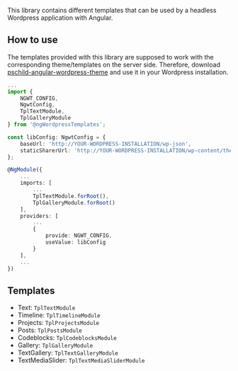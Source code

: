 This library contains different templates that can be used by a headless Wordpress application with Angular.

## How to use

The templates provided with this library are supposed to work with the corresponding theme/templates on the server side.
Therefore, download [pschild-angular-wordpress-theme](https://github.com/pschild/pschild-angular-wordpress-theme) and use it in your Wordpress installation.

```typescript
...
import {
    NGWT_CONFIG,
    NgwtConfig,
    TplTextModule,
    TplGalleryModule
} from '@ngWordpressTemplates';

const libConfig: NgwtConfig = {
    baseUrl: 'http://YOUR-WORDPRESS-INSTALLATION/wp-json',
    staticSharerUrl: 'http://YOUR-WORDPRESS-INSTALLATION/wp-content/themes/pschild-angular/sharer/sharer.php'
};

@NgModule({
    ...
    imports: [
        ...
        TplTextModule.forRoot(),
        TplGalleryModule.forRoot()
    ],
    providers: [
        ...
        {
            provide: NGWT_CONFIG,
            useValue: libConfig
        }
    ],
    ...
})
```

## Templates
* Text: ```TplTextModule```
* Timeline: ```TplTimelineModule```
* Projects: ```TplProjectsModule```
* Posts: ```TplPostsModule```
* Codeblocks: ```TplCodeblocksModule```
* Gallery: ```TplGalleryModule```
* TextGallery: ```TplTextGalleryModule```
* TextMediaSlider: ```TplTextMediaSliderModule```
